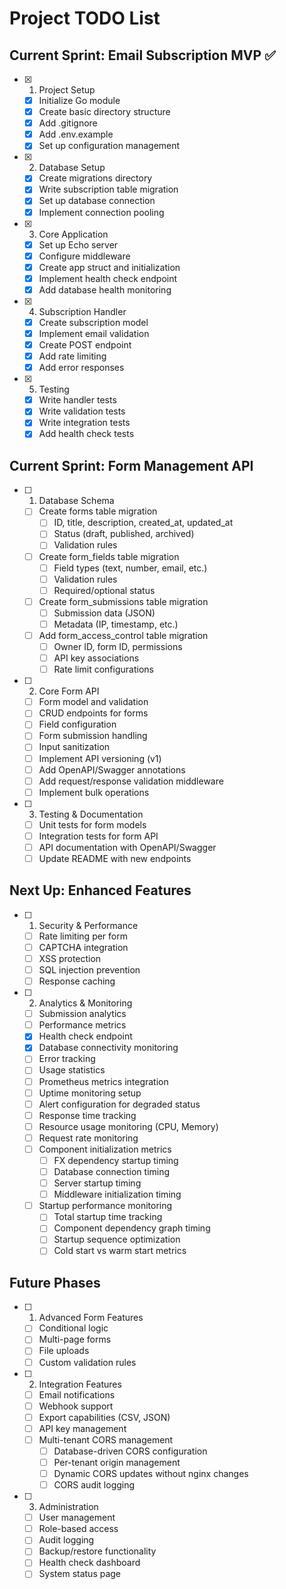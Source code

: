 # Project TODO List

## Current Sprint: Email Subscription MVP ✅
- [x] 1. Project Setup
  - [x] Initialize Go module
  - [x] Create basic directory structure
  - [x] Add .gitignore
  - [x] Add .env.example
  - [x] Set up configuration management

- [x] 2. Database Setup
  - [x] Create migrations directory
  - [x] Write subscription table migration
  - [x] Set up database connection
  - [x] Implement connection pooling

- [x] 3. Core Application
  - [x] Set up Echo server
  - [x] Configure middleware
  - [x] Create app struct and initialization
  - [x] Implement health check endpoint
  - [x] Add database health monitoring

- [x] 4. Subscription Handler
  - [x] Create subscription model
  - [x] Implement email validation
  - [x] Create POST endpoint
  - [x] Add rate limiting
  - [x] Add error responses

- [x] 5. Testing
  - [x] Write handler tests
  - [x] Write validation tests
  - [x] Write integration tests
  - [x] Add health check tests

## Current Sprint: Form Management API
- [ ] 1. Database Schema
  - [ ] Create forms table migration
    - [ ] ID, title, description, created_at, updated_at
    - [ ] Status (draft, published, archived)
    - [ ] Validation rules
  - [ ] Create form_fields table migration
    - [ ] Field types (text, number, email, etc.)
    - [ ] Validation rules
    - [ ] Required/optional status
  - [ ] Create form_submissions table migration
    - [ ] Submission data (JSON)
    - [ ] Metadata (IP, timestamp, etc.)
  - [ ] Add form_access_control table migration
    - [ ] Owner ID, form ID, permissions
    - [ ] API key associations
    - [ ] Rate limit configurations

- [ ] 2. Core Form API
  - [ ] Form model and validation
  - [ ] CRUD endpoints for forms
  - [ ] Field configuration
  - [ ] Form submission handling
  - [ ] Input sanitization
  - [ ] Implement API versioning (v1)
  - [ ] Add OpenAPI/Swagger annotations
  - [ ] Add request/response validation middleware
  - [ ] Implement bulk operations

- [ ] 3. Testing & Documentation
  - [ ] Unit tests for form models
  - [ ] Integration tests for form API
  - [ ] API documentation with OpenAPI/Swagger
  - [ ] Update README with new endpoints

## Next Up: Enhanced Features
- [ ] 1. Security & Performance
  - [ ] Rate limiting per form
  - [ ] CAPTCHA integration
  - [ ] XSS protection
  - [ ] SQL injection prevention
  - [ ] Response caching

- [ ] 2. Analytics & Monitoring
  - [ ] Submission analytics
  - [ ] Performance metrics
  - [x] Health check endpoint
  - [x] Database connectivity monitoring
  - [ ] Error tracking
  - [ ] Usage statistics
  - [ ] Prometheus metrics integration
  - [ ] Uptime monitoring setup
  - [ ] Alert configuration for degraded status
  - [ ] Response time tracking
  - [ ] Resource usage monitoring (CPU, Memory)
  - [ ] Request rate monitoring
  - [ ] Component initialization metrics
    - [ ] FX dependency startup timing
    - [ ] Database connection timing
    - [ ] Server startup timing
    - [ ] Middleware initialization timing
  - [ ] Startup performance monitoring
    - [ ] Total startup time tracking
    - [ ] Component dependency graph timing
    - [ ] Startup sequence optimization
    - [ ] Cold start vs warm start metrics

## Future Phases
- [ ] 1. Advanced Form Features
  - [ ] Conditional logic
  - [ ] Multi-page forms
  - [ ] File uploads
  - [ ] Custom validation rules

- [ ] 2. Integration Features
  - [ ] Email notifications
  - [ ] Webhook support
  - [ ] Export capabilities (CSV, JSON)
  - [ ] API key management
  - [ ] Multi-tenant CORS management
    - [ ] Database-driven CORS configuration
    - [ ] Per-tenant origin management
    - [ ] Dynamic CORS updates without nginx changes
    - [ ] CORS audit logging

- [ ] 3. Administration
  - [ ] User management
  - [ ] Role-based access
  - [ ] Audit logging
  - [ ] Backup/restore functionality
  - [ ] Health check dashboard
  - [ ] System status page
